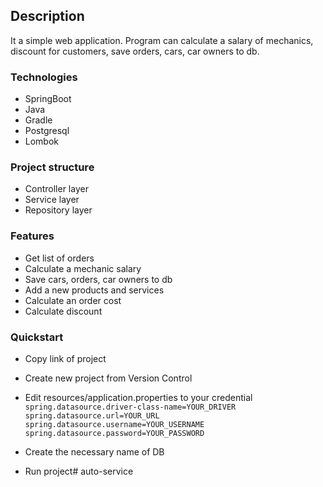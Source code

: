
## Description

It a simple web application. Program can calculate a salary of mechanics, discount for customers, save orders, cars, car owners to db.

### Technologies

- SpringBoot
- Java
- Gradle
- Postgresql
- Lombok

### Project structure

- Controller layer
- Service layer
- Repository layer

### Features

- Get list of orders
- Calculate a mechanic salary
- Save cars, orders, car owners to db
- Add a new products and services
- Calculate an order cost
- Calculate discount

### Quickstart

- Copy link of project
- Create new project from Version Control
- Edit resources/application.properties to your credential
`spring.datasource.driver-class-name=YOUR_DRIVER
spring.datasource.url=YOUR_URL
spring.datasource.username=YOUR_USERNAME
spring.datasource.password=YOUR_PASSWORD`

- Create the necessary name of DB
- Run project# auto-service
